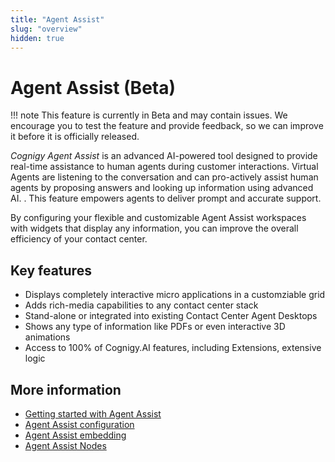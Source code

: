 ```yaml
---
title: "Agent Assist"
slug: "overview"
hidden: true
---
```


# Agent Assist (Beta)

!!! note
    This feature is currently in Beta and may contain issues. We encourage you to test the feature and provide feedback, so we can improve it before it is officially released.

_Cognigy Agent Assist_ is an advanced AI-powered tool designed to provide real-time assistance to human agents during customer interactions. Virtual Agents are listening to the conversation and can pro-actively assist human agents by proposing answers and looking up information using advanced AI. . This feature empowers agents to deliver prompt and accurate support.

By configuring your flexible and customizable Agent Assist workspaces with widgets that display any information, you can improve the overall efficiency of your contact center.

## Key features

- Displays completely interactive micro applications​ in a customziable grid
- Adds rich-media capabilities to any contact center stack​
- Stand-alone or integrated into existing Contact Center Agent Desktops​
- Shows any type of information like PDFs or even interactive 3D animations​
- Access to 100% of Cognigy.AI features, including Extensions, extensive logic​



## More information

- [Getting started with Agent Assist](getting-started.md)
- [Agent Assist configuration](configuration.md)
- [Agent Assist embedding](embedding.md)
- [Agent Assist Nodes](../ai/flow-nodes/agent-assist/overview.md)

